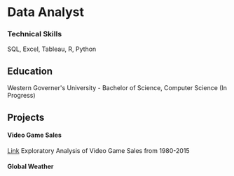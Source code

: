 # Data Analyst

### Technical Skills
SQL, Excel, Tableau, R, Python

## Education
Western Governer's University - Bachelor of Science, Computer Science (In Progress)

## Projects

#### Video Game Sales
[Link](https://github.com/S-Groody/portfolio/tree/main/Video%20Game%20Sales)
Exploratory Analysis of Video Game Sales from 1980-2015

#### Global Weather
